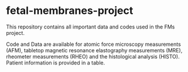 # fetal-membranes-project
This repository contains all important data and codes used in the FMs project.

Code and Data are available for atomic force microscopy measurements (AFM), tabletop magnetic resonance elastography measurements (MRE), rheometer measurements (RHEO) and the histological analysis (HISTO). Patient information is provided in a table.
